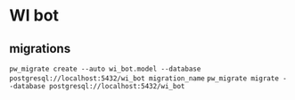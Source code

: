 # WI bot

## migrations 
`pw_migrate create --auto wi_bot.model --database postgresql://localhost:5432/wi_bot migration_name`
`pw_migrate migrate --database postgresql://localhost:5432/wi_bot`